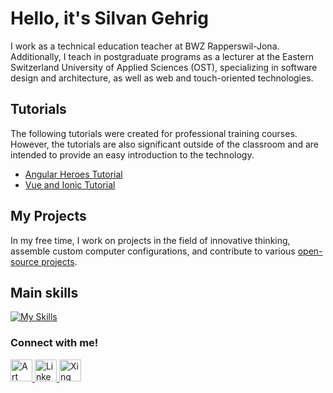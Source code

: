 # Hello, it's Silvan Gehrig
I work as a technical education teacher at BWZ Rapperswil-Jona. Additionally, I teach in postgraduate programs as a lecturer at the Eastern Switzerland University of Applied Sciences (OST), specializing in software design and architecture, as well as web and touch-oriented technologies.

## Tutorials
The following tutorials were created for professional training courses. However, the tutorials are also significant outside of the classroom and are intended to provide an easy introduction to the technology.
- [Angular Heroes Tutorial](https://bwz-rappi-m323.azurewebsites.net/)
- [Vue and Ionic Tutorial](https://bwz-rappi-m335.azurewebsites.net/)

## My Projects
In my free time, I work on projects in the field of innovative thinking, assemble custom computer configurations, and contribute to various [open-source projects](https://www.silvanonline.ch/projects).

## Main skills
[![My Skills](https://skillicons.dev/icons?i=angular,react,vue,js,ts,nodejs,nextjs,regex,github,git,cs,html,css)](https://skillicons.dev)

### Connect with me!
<div>
    <a href="https://www.bwz-rappi.ch/team">
        <img src="https://www.bwz-rappi.ch/themes/custom/bwz_rappi/assets/img/favicon.png" alt="Art Station" width="35" height="35"/>
    </a>
    <a href="https://www.linkedin.com/in/silvanonline/">
        <img src="https://upload.wikimedia.org/wikipedia/commons/c/ca/LinkedIn_logo_initials.png" alt="LinkedIn" width="35" height="35"/>
    </a>
    <a href="https://www.xing.com/profile/Silvan_Gehrig/">
        <img src="https://upload.wikimedia.org/wikipedia/commons/b/bc/Xing-icon.png" alt="Xing" width="35" height="35"/>
    </a>
</div>
